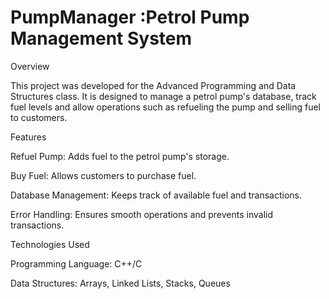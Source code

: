 # PumpManager :Petrol Pump Management System

Overview

  This project was developed for the Advanced Programming and Data Structures class. It is designed to manage a petrol pump's database, track fuel levels and allow operations such as refueling the pump and selling fuel to customers.

Features

  Refuel Pump: Adds fuel to the petrol pump's storage.

  Buy Fuel: Allows customers to purchase fuel.

  Database Management: Keeps track of available fuel and transactions.

  Error Handling: Ensures smooth operations and prevents invalid transactions.

Technologies Used

  Programming Language: C++/C 

  Data Structures: Arrays, Linked Lists, Stacks, Queues 
